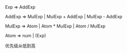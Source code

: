 Exp => AddExp

AddExp => MulExp
        | MulExp + AddExp
        | MulExp - AddExp

MulExp => Atom
        | Atom * MulExp
        | Atom / MulExp

Atom => num
      | (Exp)

优先级从低到高